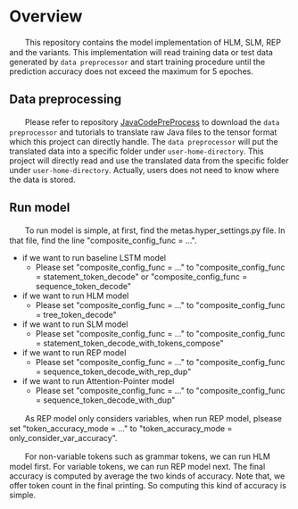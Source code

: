# Overview
　　This repository contains the model implementation of HLM, SLM, REP and the variants. 
This implementation will read training data or test data generated by `data preprocessor` and start training procedure 
until the prediction accuracy does not exceed the maximum for 5 epoches. 

## Data preprocessing
　　Please refer to repository [JavaCodePreProcess](https://github.com/GrowingCode/JavaCodePreProcess) to 
download the `data preprocessor` and tutorials to translate raw Java files to the tensor format which this project can directly handle. 
The `data preprocessor` will put the translated data into a specific folder under `user-home-directory`. This project will directly 
read and use the translated data from the specific folder under `user-home-directory`. 
Actually, users does not need to know where the data is stored. 

## Run model
　　To run model is simple, at first, find the metas.hyper_settings.py file. In that file, find the line "composite_config_func = ...". 
  * if we want to run baseline LSTM model
    * Please set "composite_config_func = ..." to "composite_config_func = statement_token_decode" or "composite_config_func = sequence_token_decode"
  * if we want to run HLM model
    * Please set "composite_config_func = ..." to "composite_config_func = tree_token_decode"
  * if we want to run SLM model
    * Please set "composite_config_func = ..." to "composite_config_func = statement_token_decode_with_tokens_compose"
  * if we want to run REP model
    * Please set "composite_config_func = ..." to "composite_config_func = sequence_token_decode_with_rep_dup"
  * if we want to run Attention-Pointer model
    * Please set "composite_config_func = ..." to "composite_config_func = sequence_token_decode_with_dup"

　　As REP model only considers variables, when run REP model, plsease
set "token_accuracy_mode = ..." to "token_accuracy_mode = only_consider_var_accuracy". 

　　For non-variable tokens such as grammar tokens, we can run HLM model first. For variable tokens, we can run REP model next. The final accuracy is computed by average the two kinds of accuracy. 
Note that, we offer token count in the final printing. So computing this kind of accuracy is simple. 








